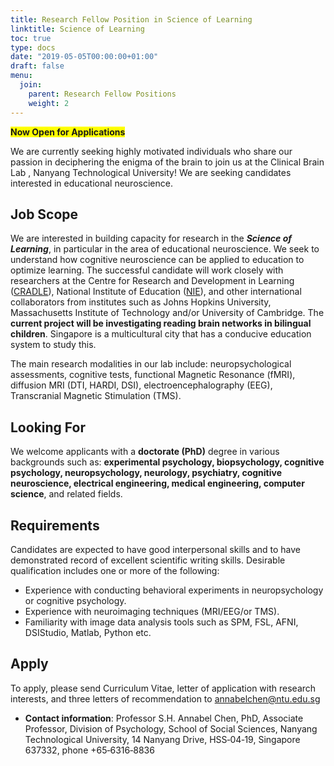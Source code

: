 ```yaml
---
title: Research Fellow Position in Science of Learning
linktitle: Science of Learning
toc: true
type: docs
date: "2019-05-05T00:00:00+01:00"
draft: false
menu:
  join:
    parent: Research Fellow Positions
    weight: 2
---
```


<span style="background-color: #FFFF00">**Now Open for Applications**</span>

We are currently seeking highly motivated individuals who share our passion in deciphering the enigma of the brain to join us at the Clinical Brain Lab , Nanyang Technological University! We are seeking candidates interested in educational neuroscience.
## Job Scope

We are interested in building capacity for research in the ***Science of Learning***, in particular in the area of educational neuroscience. We seek to understand how cognitive neuroscience can be applied to education to optimize learning. The successful candidate will work closely with researchers at the Centre for Research and Development in Learning ([CRADLE](https://cradle.ntu.edu.sg/Pages/home.aspx)), National Institute of Education ([NIE](https://www.nie.edu.sg/)), and other international collaborators from institutes such as Johns Hopkins University, Massachusetts Institute of Technology and/or University of Cambridge. The **current project will be investigating reading brain networks in bilingual children**. Singapore is a multicultural city that has a conducive education system to study this.

The main research modalities in our lab include: neuropsychological assessments, cognitive tests, functional Magnetic Resonance (fMRI), diffusion MRI (DTI, HARDI, DSI), electroencephalography (EEG), Transcranial Magnetic Stimulation (TMS).

## Looking For

We welcome applicants with a **doctorate (PhD)** degree in various backgrounds such as:
**experimental psychology, biopsychology, cognitive psychology, neuropsychology, neurology,
psychiatry, cognitive neuroscience, electrical engineering, medical engineering, computer science**, and related fields.


## Requirements
Candidates are expected to have good interpersonal skills and to have demonstrated record of excellent scientific writing skills. Desirable qualification includes one or more of the following:

* Experience with conducting behavioral experiments in neuropsychology or cognitive psychology.
* Experience with neuroimaging techniques (MRI/EEG/or TMS).
* Familiarity with image data analysis tools such as SPM, FSL, AFNI, DSIStudio, Matlab, Python etc.

## Apply

To apply, please send Curriculum Vitae, letter of application with research interests, and three letters of recommendation to annabelchen@ntu.edu.sg

* **Contact information**: Professor S.H. Annabel Chen, PhD, Associate Professor, Division of Psychology, School of Social Sciences, Nanyang Technological University, 14 Nanyang Drive, HSS‐04‐19, Singapore 637332, phone +65‐6316‐8836


